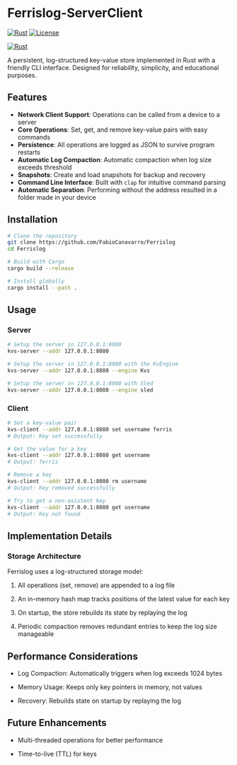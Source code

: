 # Ferrislog-ServerClient

[![Rust](https://img.shields.io/badge/Rust-1.72%2B-orange)](https://www.rust-lang.org/)
[![License](https://img.shields.io/badge/License-MIT-blue)](LICENSE)

[![Rust](https://github.com/FabioCanavarro/FerrisLog-ServerClient/actions/workflows/-rust.yml/badge.svg)](https://github.com/FabioCanavarro/FerrisLog-ServerClient/actions/workflows/-rust.yml)

A persistent, log-structured key-value store implemented in Rust with a friendly CLI interface. Designed for reliability, simplicity, and educational purposes.

## Features

- **Network Client Support**: Operations can be called from a device to a server
- **Core Operations**: Set, get, and remove key-value pairs with easy commands
- **Persistence**: All operations are logged as JSON to survive program restarts
- **Automatic Log Compaction**: Automatic compaction when log size exceeds threshold
- **Snapshots**: Create and load snapshots for backup and recovery
- **Command Line Interface**: Built with `clap` for intuitive command parsing
- **Automatic Separation**: Performing without the address resulted in a folder made in your device

## Installation

```bash
# Clone the repository
git clone https://github.com/FabioCanavarro/Ferrislog
cd Ferrislog

# Build with Cargo
cargo build --release

# Install globally
cargo install --path .
```

## Usage

### Server

```bash
# Setup the server in 127.0.0.1:8080
kvs-server --addr 127.0.0.1:8080

# Setup the server in 127.0.0.1:8080 with the KvEngine
kvs-server --addr 127.0.0.1:8080 --engine Kvs

# Setup the server in 127.0.0.1:8080 with Sled
kvs-server --addr 127.0.0.1:8080 --engine sled
```


### Client

```bash
# Set a key-value pair
kvs-client --addr 127.0.0.1:8080 set username ferris
# Output: Key set successfully

# Get the value for a key
kvs-client --addr 127.0.0.1:8080 get username
# Output: ferris

# Remove a key
kvs-client --addr 127.0.0.1:8080 rm username
# Output: Key removed successfully

# Try to get a non-existent key
kvs-client --addr 127.0.0.1:8080 get username
# Output: Key not found
```

## Implementation Details

### Storage Architecture
Ferrislog uses a log-structured storage model:

1. All operations (set, remove) are appended to a log file

2. An in-memory hash map tracks positions of the latest value for each key

3. On startup, the store rebuilds its state by replaying the log

4. Periodic compaction removes redundant entries to keep the log size manageable

## Performance Considerations

- Log Compaction: Automatically triggers when log exceeds 1024 bytes

- Memory Usage: Keeps only key pointers in memory, not values

- Recovery: Rebuilds state on startup by replaying the log

## Future Enhancements

- Multi-threaded operations for better performance

- Time-to-live (TTL) for keys
